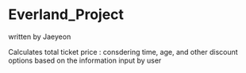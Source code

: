 # Everland_Project

written by Jaeyeon

Calculates total ticket price :
consdering time, age, and other discount options 
based on the information input by user
